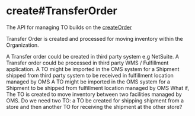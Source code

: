 # create#TransferOrder

The API for managing TO builds on the [createOrder](../oms/createOrder.md)

Transfer Order is created and processed for moving inventory within the Organization. 

A Transfer order could be created in third party system e.g NetSuite. 
A Transfer order could be processed in third party WMS / Fulfillment application. 
A TO might be imported in the OMS system for a Shipment shipped from third party system to be received in fulfillment location managed by OMS 
A TO might be imported in the OMS system for a Shipment to be shipped from fulfillment location managed by OMS
What if, The TO is created to move inventory between two facilities managed by OMS. 
Do we need two TO:
a TO be created for shipping shipment from a store and then another TO for receiving the shipment at the other store?


